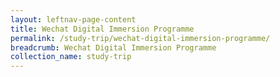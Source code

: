 ```yaml
---
layout: leftnav-page-content
title: Wechat Digital Immersion Programme
permalink: /study-trip/wechat-digital-immersion-programme/
breadcrumb: Wechat Digital Immersion Programme
collection_name: study-trip
---
```

